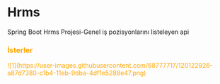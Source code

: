 # Hrms
Spring Boot Hrms Projesi-Genel iş pozisyonlarını listeleyen api 
<h3> <font color="orange"> İsterler </h3>
![1](https://user-images.githubusercontent.com/68777717/120122926-a87d7380-c1b4-11eb-9dba-4df1e5288e47.png)

